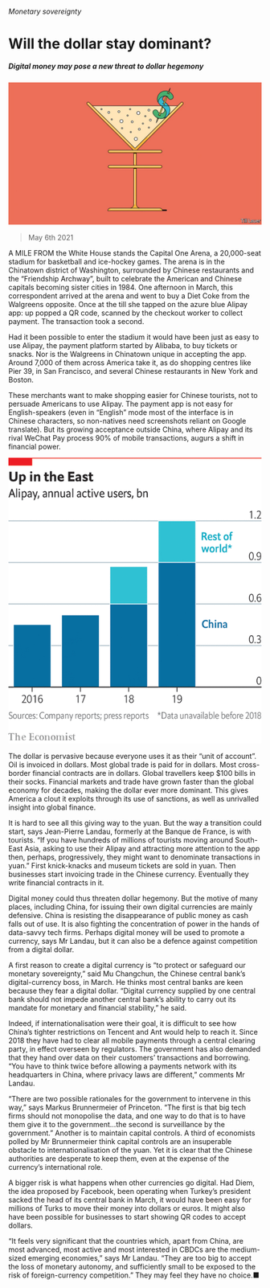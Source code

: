 ###### Monetary sovereignty

# Will the dollar stay dominant? 

##### Digital money may pose a new threat to dollar hegemony 

![image](images/20210508_SRD006_0.jpg) 

> May 6th 2021 

A  MILE FROM the White House stands the Capital One Arena, a 20,000-seat stadium for basketball and ice-hockey games. The arena is in the Chinatown district of Washington, surrounded by Chinese restaurants and the “Friendship Archway”, built to celebrate the American and Chinese capitals becoming sister cities in 1984. One afternoon in March, this correspondent arrived at the arena and went to buy a Diet Coke from the Walgreens opposite. Once at the till she tapped on the azure blue Alipay app: up popped a QR code, scanned by the checkout worker to collect payment. The transaction took a second.

Had it been possible to enter the stadium it would have been just as easy to use Alipay, the payment platform started by Alibaba, to buy tickets or snacks. Nor is the Walgreens in Chinatown unique in accepting the app. Around 7,000 of them across America take it, as do shopping centres like Pier 39, in San Francisco, and several Chinese restaurants in New York and Boston.


These merchants want to make shopping easier for Chinese tourists, not to persuade Americans to use Alipay. The payment app is not easy for English-speakers (even in “English” mode most of the interface is in Chinese characters, so non-natives need screenshots reliant on Google translate). But its growing acceptance outside China, where Alipay and its rival WeChat Pay process 90% of mobile transactions, augurs a shift in financial power.

![image](images/20210508_SRC482.png) 


The dollar is pervasive because everyone uses it as their “unit of account”. Oil is invoiced in dollars. Most global trade is paid for in dollars. Most cross-border financial contracts are in dollars. Global travellers keep $100 bills in their socks. Financial markets and trade have grown faster than the global economy for decades, making the dollar ever more dominant. This gives America a clout it exploits through its use of sanctions, as well as unrivalled insight into global finance.

It is hard to see all this giving way to the yuan. But the way a transition could start, says Jean-Pierre Landau, formerly at the Banque de France, is with tourists. “If you have hundreds of millions of tourists moving around South-East Asia, asking to use their Alipay and attracting more attention to the app then, perhaps, progressively, they might want to denominate transactions in yuan.” First knick-knacks and museum tickets are sold in yuan. Then businesses start invoicing trade in the Chinese currency. Eventually they write financial contracts in it.

Digital money could thus threaten dollar hegemony. But the motive of many places, including China, for issuing their own digital currencies are mainly defensive. China is resisting the disappearance of public money as cash falls out of use. It is also fighting the concentration of power in the hands of data-savvy tech firms. Perhaps digital money will be used to promote a currency, says Mr Landau, but it can also be a defence against competition from a digital dollar.

A first reason to create a digital currency is “to protect or safeguard our monetary sovereignty,” said Mu Changchun, the Chinese central bank’s digital-currency boss, in March. He thinks most central banks are keen because they fear a digital dollar. “Digital currency supplied by one central bank should not impede another central bank’s ability to carry out its mandate for monetary and financial stability,” he said.

Indeed, if internationalisation were their goal, it is difficult to see how China’s tighter restrictions on Tencent and Ant would help to reach it. Since 2018 they have had to clear all mobile payments through a central clearing party, in effect overseen by regulators. The government has also demanded that they hand over data on their customers’ transactions and borrowing. “You have to think twice before allowing a payments network with its headquarters in China, where privacy laws are different,” comments Mr Landau.

“There are two possible rationales for the government to intervene in this way,” says Markus Brunnermeier of Princeton. “The first is that big tech firms should not monopolise the data, and one way to do that is to have them give it to the government...the second is surveillance by the government.” Another is to maintain capital controls. A third of economists polled by Mr Brunnermeier think capital controls are an insuperable obstacle to internationalisation of the yuan. Yet it is clear that the Chinese authorities are desperate to keep them, even at the expense of the currency’s international role.

A bigger risk is what happens when other currencies go digital. Had Diem, the idea proposed by Facebook, been operating when Turkey’s president sacked the head of its central bank in March, it would have been easy for millions of Turks to move their money into dollars or euros. It might also have been possible for businesses to start showing QR codes to accept dollars.

“It feels very significant that the countries which, apart from China, are most advanced, most active and most interested in CBDCs are the medium-sized emerging economies,” says Mr Landau. “They are too big to accept the loss of monetary autonomy, and sufficiently small to be exposed to the risk of foreign-currency competition.” They may feel they have no choice.■

